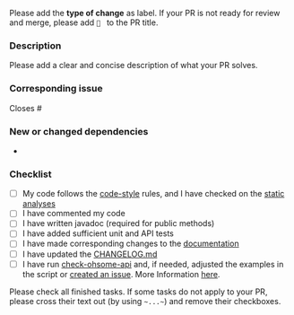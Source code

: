Please add the **type of change** as label. If your PR is not ready for review and merge, please add `🚧 ` to the PR title.

### Description
Please add a clear and concise description of what your PR solves.

### Corresponding issue
Closes #

### New or changed dependencies
-

### Checklist
- [ ] My code follows the [code-style](https://github.com/GIScience/ohsome-api/blob/master/CONTRIBUTING.md#code-style) rules, and I have checked on the [static analyses](https://jenkins.ohsome.org/job/ohsome-api/view/change-requests/)
- [ ] I have commented my code
- [ ] I have written javadoc (required for public methods)
- [ ] I have added sufficient unit and API tests
- [ ] I have made corresponding changes to the [documentation](https://github.com/GIScience/ohsome-api/tree/master/docs)
- [ ] I have updated the [CHANGELOG.md](https://github.com/GIScience/ohsome-api/blob/master/CHANGELOG.md)
- [ ] I have run [check-ohsome-api](https://gitlab.gistools.geog.uni-heidelberg.de/giscience/big-data/ohsome/helpers/check-ohsome-api) and, if needed, adjusted the examples in the script or [created an issue](https://gitlab.gistools.geog.uni-heidelberg.de/giscience/big-data/ohsome/helpers/check-ohsome-api/-/issues/new). More Information [here](https://github.com/GIScience/ohsome-api/blob/master/CONTRIBUTING.md#check-examples).

Please check all finished tasks. If some tasks do not apply to your PR, please cross their text out (by using `~...~`) and remove their checkboxes.
